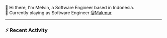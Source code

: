 👋 Hi there, I'm Melvin, a Software Engineer based in Indonesia.    
🧰 Currently playing as Software Engineer [@Makmur](https://www.makmur.id)

---

### :zap: Recent Activity

<!--START_SECTION:activity-->

<!--END_SECTION:activity-->
